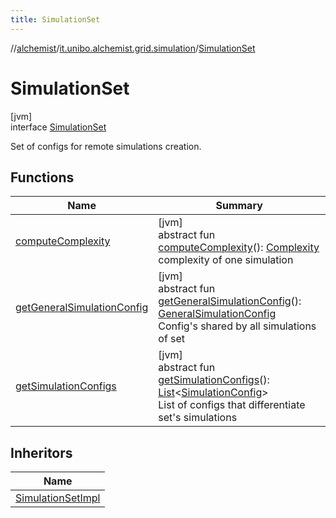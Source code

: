 ```yaml
---
title: SimulationSet
---
```

//[alchemist](../../../index.html)/[it.unibo.alchemist.grid.simulation](../index.html)/[SimulationSet](index.html)



# SimulationSet



[jvm]\
interface [SimulationSet](index.html)

Set of configs for remote simulations creation.



## Functions


| Name | Summary |
|---|---|
| [computeComplexity](compute-complexity.html) | [jvm]<br>abstract fun [computeComplexity](compute-complexity.html)(): [Complexity](../-complexity/index.html)<br>complexity of one simulation |
| [getGeneralSimulationConfig](get-general-simulation-config.html) | [jvm]<br>abstract fun [getGeneralSimulationConfig](get-general-simulation-config.html)(): [GeneralSimulationConfig](../../it.unibo.alchemist.grid.config/-general-simulation-config/index.html)<br>Config's shared by all simulations of set |
| [getSimulationConfigs](get-simulation-configs.html) | [jvm]<br>abstract fun [getSimulationConfigs](get-simulation-configs.html)(): [List](https://docs.oracle.com/javase/8/docs/api/java/util/List.html)<[SimulationConfig](../../it.unibo.alchemist.grid.config/-simulation-config/index.html)><br>List of configs that differentiate set's simulations |


## Inheritors


| Name |
|---|
| [SimulationSetImpl](../-simulation-set-impl/index.html) |

